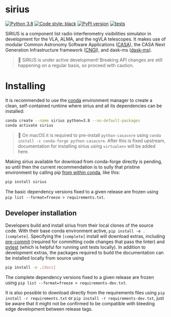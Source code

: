 # sirius

[![Python 3.8](https://img.shields.io/badge/python-3.8-blue.svg)](https://www.python.org/downloads/release/python-380/)
[![Code style: black](https://img.shields.io/badge/code%20style-black-000000.svg)](https://github.com/psf/black)
[![PyPI version](https://badge.fury.io/py/sirius.svg)](https://badge.fury.io/py/sirius)
[![tests](https://github.com/casangi/sirius/actions/workflows/python-testing.yml/badge.svg?branch=main)](https://github.com/casangi/sirius/actions/workflows/python-testing.yml)

SiRIUS is a component list radio interferometry visibilities simulator in development for the VLA, ALMA, and the ngVLA telescopes. It makes use of modular Common Astronomy Software Applications ([CASA](https://casa.nrao.edu/)), the CASA Next Generation Infrastructure framework ([CNGI](https://github.com/casangi/cngi_prototype)), and dask-ms ([dask-ms](https://github.com/ratt-ru/dask-ms)).

> 📝 SiRIUS is under active development! Breaking API changes are still happening on a regular basis, so proceed with caution.

# Installing
It is recommended to use the [conda](https://docs.conda.io/projects/conda/en/latest/) environment manager to create a clean, self-contained runtime where sirius and all its dependencies can be installed:
```sh
conda create --name sirius python=3.8 --no-default-packages
conda activate sirius

```
> 📝 On macOS it is required to pre-install `python-casacore` using `conda install -c conda-forge python-casacore`. After this is fixed upstream, documentation for installing sirius using `virtualenv` will be added here.

Making sirius available for download from conda-forge directly is pending, so until then the current recommendation is to sully that pristine environment by calling pip [from within conda](https://www.anaconda.com/blog/using-pip-in-a-conda-environment), like this:
```sh
pip install sirius
```
The basic dependency versions fixed to a given release are frozen using `pip list --format=freeze > requirements.txt`.

## Developer installation

Developers build and install sirius from their local clones of the source code. With their base conda environment active,
`pip install -e .[complete]`. Specifying the `[complete]` install will download extras, including [pre-commit](https://pre-commit.com/) (required for committing code changes that pass the linter) and [pytest](https://docs.pytest.org/en/7.1.x/) (which is helpful for running unit tests locally).
In addition to development extras, the packages required to build the documentation can be installed locally from source using
```sh
pip install -e .[docs]
```
The complete dependency versions fixed to a given release are frozen using `pip list --format=freeze > requirements-dev.txt`.

It is also possible to download directly from the requirements files using `pip install -r requirements.txt` or `pip install -r requirements-dev.txt`, just be aware that it might not be confirmed to be compatible with bleeding edge development between release tags.
